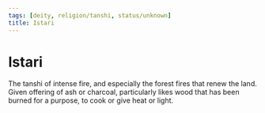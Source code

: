 ```yaml
---
tags: [deity, religion/tanshi, status/unknown]
title: Istari
---
```

# Istari

The tanshi of intense fire, and especially the forest fires that renew the land. Given offering of ash or charcoal, particularly likes wood that has been burned for a purpose, to cook or give heat or light.

